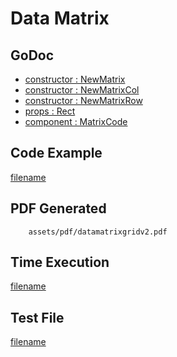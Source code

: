 # Data Matrix

## GoDoc
* [constructor : NewMatrix](https://pkg.go.dev/github.com/flanksource/maroto/v2/pkg/components/code#NewMatrix)
* [constructor : NewMatrixCol](https://pkg.go.dev/github.com/flanksource/maroto/v2/pkg/components/code#NewMatrixCol)
* [constructor : NewMatrixRow](https://pkg.go.dev/github.com/flanksource/maroto/v2/pkg/components/code#NewMatrixRow)
* [props : Rect](https://pkg.go.dev/github.com/flanksource/maroto/v2/pkg/props#Rect)
* [component : MatrixCode](https://pkg.go.dev/github.com/flanksource/maroto/v2/pkg/components/code#MatrixCode)

## Code Example
[filename](../../assets/examples/datamatrixgrid/v2/main.go ':include :type=code')

## PDF Generated
```pdf
	assets/pdf/datamatrixgridv2.pdf
```

## Time Execution
[filename](../../assets/text/datamatrixgridv2.txt  ':include :type=code')

## Test File
[filename](https://raw.githubusercontent.com/johnfercher/maroto/master/test/maroto/examples/datamatrixgrid.json  ':include :type=code')
